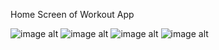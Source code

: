 Home Screen of Workout App

![image alt](https://github.com/haceron/WorkoutApp/blob/3505d070de69fcb5fb99e21244c297a42d74f614/workout1.jpg)
![image alt](https://github.com/haceron/WorkoutApp/blob/3505d070de69fcb5fb99e21244c297a42d74f614/workout2.jpg)
![image alt](https://github.com/haceron/WorkoutApp/blob/3505d070de69fcb5fb99e21244c297a42d74f614/workout3.jpg)
![image alt](https://github.com/haceron/WorkoutApp/blob/3505d070de69fcb5fb99e21244c297a42d74f614/workout4.jpg)
